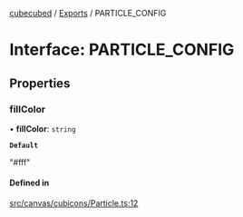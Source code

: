 [cubecubed](/reference/README.md) / [Exports](/reference/modules.md) / PARTICLE\_CONFIG

# Interface: PARTICLE\_CONFIG

## Properties

### fillColor

• **fillColor**: `string`

**`Default`**

"#fff"

#### Defined in

[src/canvas/cubicons/Particle.ts:12](https://github.com/imaphatduc/cubecubed/blob/cb0c39f/src/canvas/cubicons/Particle.ts#L12)
